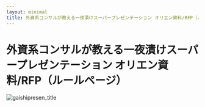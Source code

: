 ```yaml
---
layout: minimal
title: 外資系コンサルが教える一夜漬けスーパープレゼンテーション オリエン資料/RFP（ルールページ）
---
```

# 外資系コンサルが教える一夜漬けスーパープレゼンテーション オリエン資料/RFP（ルールページ）

![gaishipresen_title]({{site.baseurl}}/\gaishipresen/images/title.png)

